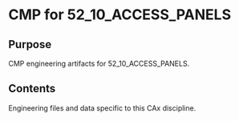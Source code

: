 # CMP for 52_10_ACCESS_PANELS

## Purpose
CMP engineering artifacts for 52_10_ACCESS_PANELS.

## Contents
Engineering files and data specific to this CAx discipline.
